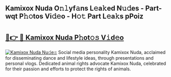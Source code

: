 ## Kamixox Nuda O𝚗𝚕yf𝚊ns L𝚎a𝚔ed N𝚞𝚍es - Part-wqt P𝚑𝚘tos Vi𝚍𝚎o - H𝚘𝚝 Part L𝚎a𝚔s pPoiz

# <h2><a href="http://kf2okpo.oniu.top/?m=Kamixox+Nuda">🔗👉 🔴 Kamixox Nuda P𝚑ot𝚘𝚜 V𝚒d𝚎o</a></h2>

[![Kamixox Nuda Nu𝚍e𝚜](https://i.imgur.com/0qMVB7G.gif)](http://kf2okpo.oniu.top/?m=Kamixox+Nuda)
Social media personality Kamixox Nuda, acclaimed for disseminating dance and lifestyle ideas, through presentations and personal vlogs. Dedicated animal rights advocate Kamixox Nuda, celebrated for their passion and efforts to protect the rights of animals.  
